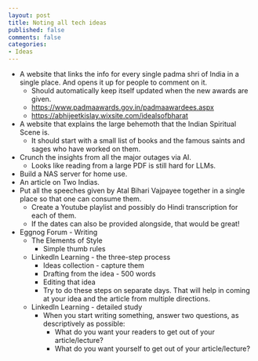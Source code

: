 ```yaml
---
layout: post
title: Noting all tech ideas
published: false
comments: false
categories: 
- Ideas
---
```


* A website that links the info for every single padma shri of India in a single place. And opens it up for people to comment on it.
  * Should automatically keep itself updated when the new awards are given.
  * https://www.padmaawards.gov.in/padmaawardees.aspx
  * https://abhijeetkislay.wixsite.com/idealsofbharat
* A website that explains the large behemoth that the Indian Spiritual Scene is.
  * It should start with a small list of books and the famous saints and sages who have worked on them.
* Crunch the insights from all the major outages via AI.
  * Looks like reading from a large PDF is still hard for LLMs.
* Build a NAS server for home use.
* An article on Two Indias.
* Put all the speeches given by Atal Bihari Vajpayee together in a single place so that one can consume them.
  * Create a Youtube playlist and possibly do Hindi transcription for each of them.
  * If the dates can also be provided alongside, that would be great!
* Eggnog Forum - Writing
  * The Elements of Style
      *  Simple thumb rules
  * LinkedIn Learning - the three-step process
      * Ideas collection - capture them
      * Drafting from the idea - 500 words
      * Editing that idea
      * Try to do these steps on separate days. That will help in coming at your idea and the article from multiple directions.
  * LinkedIn Learning - detailed study
      * When you start writing something, answer two questions, as descriptively as possible:
        * What do you want your readers to get out of your article/lecture?
        * What do you want yourself to get out of your article/lecture?
